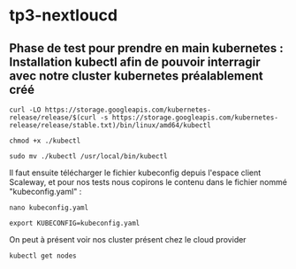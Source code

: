 # tp3-nextloucd


## Phase de test pour prendre en main kubernetes : Installation kubectl afin de pouvoir interragir avec notre cluster kubernetes préalablement créé

```
curl -LO https://storage.googleapis.com/kubernetes-release/release/$(curl -s https://storage.googleapis.com/kubernetes-release/release/stable.txt)/bin/linux/amd64/kubectl
```

```
chmod +x ./kubectl
```

```
sudo mv ./kubectl /usr/local/bin/kubectl
```

Il faut ensuite télécharger le fichier kubeconfig depuis l'espace client Scaleway, et pour nos tests nous copirons le contenu dans le fichier nommé "kubeconfig.yaml" : 

```
nano kubeconfig.yaml
```

```
export KUBECONFIG=kubeconfig.yaml 
```

On peut à présent voir nos cluster présent chez le cloud provider

```
kubectl get nodes
```

